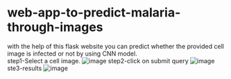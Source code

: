 # web-app-to-predict-malaria-through-images
with the help of this flask website you can predict whether the provided cell image is infected or not by using CNN model.<br>
step1-Select a cell image.
![image](https://user-images.githubusercontent.com/45122170/128504746-8101d4cf-b478-4990-8199-fddbbfa08ff0.png)
step2-click on submit query
![image](https://user-images.githubusercontent.com/45122170/128504876-01964da8-4294-4c5a-b6d0-068b3b0a4a86.png)
ste3-results
![image](https://user-images.githubusercontent.com/45122170/128504918-448777a9-6b0f-44a3-a703-e2d66cfd304f.png)

